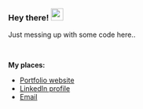 ### Hey there! <img src="https://media.giphy.com/media/hvRJCLFzcasrR4ia7z/giphy.gif" width="25px">

Just messing up with some code here.. 

<br />

**My places:**

- [Portfolio website](https://sreelakshmys-portfolio.netlify.app/ "sreelakshmys website")
- [LinkedIn profile](www.linkedin.com/in/sreelakshmys "sreelakshmys LinkedIn")
- [Email](mailto:sreelakshmys.mec@gmail.com)
